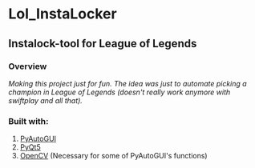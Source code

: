 # Lol_InstaLocker
## Instalock-tool for League of Legends

### Overview
*Making this project just for fun. The idea was just to automate picking a champion in League of Legends (doesn't really work anymore with swiftplay and all that).*

### Built with:
  1. [PyAutoGUI](https://pyautogui.readthedocs.io/en/latest/)
  2. [PyQt5](https://pypi.org/project/PyQt5/)
  3. [OpenCV](https://opencv.org/) (Necessary for some of PyAutoGUI's functions)
